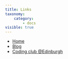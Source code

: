 ```yaml
---
title: Links
taxonomy:
    category:
        - docs
visible: true
---
```


- [Home](https://madland.ca)
- [Blog](https://grav.madland.ca)
- [Coding club @Edinburgh](https://ourcodingclub.github.io/)
